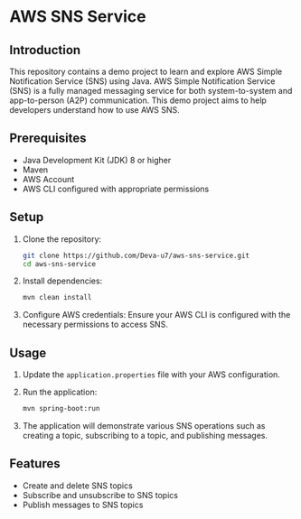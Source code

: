 # AWS SNS Service

## Introduction
This repository contains a demo project to learn and explore AWS Simple Notification Service (SNS) using Java.
AWS Simple Notification Service (SNS) is a fully managed messaging service for both system-to-system and app-to-person (A2P) communication. This demo project aims to help developers understand how to use AWS SNS.

## Prerequisites

- Java Development Kit (JDK) 8 or higher
- Maven
- AWS Account
- AWS CLI configured with appropriate permissions

## Setup

1. Clone the repository:
    ```sh
    git clone https://github.com/Deva-u7/aws-sns-service.git
    cd aws-sns-service
    ```

2. Install dependencies:
    ```sh
    mvn clean install
    ```

3. Configure AWS credentials:
    Ensure your AWS CLI is configured with the necessary permissions to access SNS.

## Usage

1. Update the `application.properties` file with your AWS configuration.

2. Run the application:
    ```sh
    mvn spring-boot:run
    ```

3. The application will demonstrate various SNS operations such as creating a topic, subscribing to a topic, and publishing messages.

## Features

- Create and delete SNS topics
- Subscribe and unsubscribe to SNS topics
- Publish messages to SNS topics
